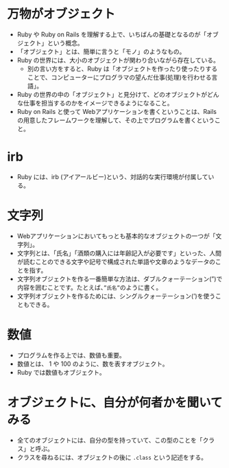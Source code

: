# 万物がオブジェクト
- Ruby や Ruby on Rails を理解する上で、いちばんの基礎となるのが「オブジェクト」という概念。
- 「オブジェクト」とは、簡単に言うと「モノ」のようなもの。
- Ruby の世界には、大小のオブジェクトが関わり合いながら存在している。
    - 別の言い方をすると、Ruby は「オブジェクトを作ったり使ったりすることで、コンピューターにプログラマの望んだ仕事(処理)を行わせる言語」。
- Ruby の世界の中の「オブジェクト」と見分けて、どのオブジェクトがどんな仕事を担当するのかをイメージできるようになること。
- Ruby on Rails と使って Webアプリケーションを書くということは、Rails の用意したフレームワークを理解して、その上でプログラムを書くということ。


# irb
- Ruby には、irb (アイアールビー)という、対話的な実行環境が付属している。


# 文字列
- Webアプリケーションにおいてもっとも基本的なオブジェクトの一つが「文字列」。
- 文字列とは、「氏名」「酒類の購入には年齢記入が必要です」といった、人間が読むことのできる文字や記号で構成された単語や文章のようなデータのことを指す。
- 文字列オブジェクトを作る一番簡単な方法は、ダブルクォーテーション(”)で内容を囲むことです。たとえば、`”氏名”`のように書く。
- 文字列オブジェクトを作るためには、シングルクォーテーション(’)を使うこともできる。


# 数値
- プログラムを作る上では、数値も重要。
- 数値とは、 1 や 100 のように、数を表すオブジェクト。
- Ruby では数値もオブジェクト。


# オブジェクトに、自分が何者かを聞いてみる
- 全てのオブジェクトには、自分の型を持っていて、この型のことを「クラス」と呼ぶ。
- クラスを尋ねるには、オブジェクトの後に `.class` という記述をする。
